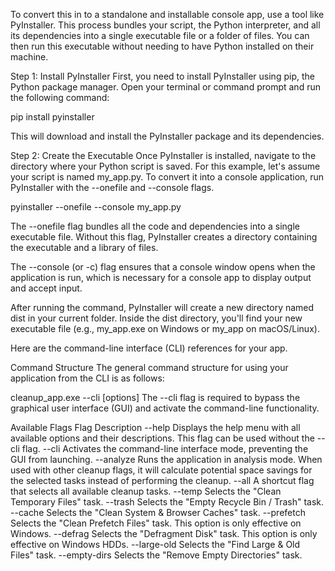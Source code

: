 To convert this in to a standalone and installable console app, use a tool like PyInstaller. This process bundles your script, the Python interpreter, and all its dependencies into a single executable file or a folder of files. You can then run this executable without needing to have Python installed on their machine.

Step 1: Install PyInstaller
First, you need to install PyInstaller using pip, the Python package manager. Open your terminal or command prompt and run the following command:

pip install pyinstaller

This will download and install the PyInstaller package and its dependencies.

Step 2: Create the Executable
Once PyInstaller is installed, navigate to the directory where your Python script is saved. For this example, let's assume your script is named my_app.py. To convert it into a console application, run PyInstaller with the --onefile and --console flags.

pyinstaller --onefile --console my_app.py

The --onefile flag bundles all the code and dependencies into a single executable file. Without this flag, PyInstaller creates a directory containing the executable and a library of files.

The --console (or -c) flag ensures that a console window opens when the application is run, which is necessary for a console app to display output and accept input.

After running the command, PyInstaller will create a new directory named dist in your current folder. Inside the dist directory, you'll find your new executable file (e.g., my_app.exe on Windows or my_app on macOS/Linux).

Here are the command-line interface (CLI) references for your app.

Command Structure
The general command structure for using your application from the CLI is as follows:

cleanup_app.exe --cli [options]
The --cli flag is required to bypass the graphical user interface (GUI) and activate the command-line functionality.

Available Flags
Flag	Description
--help	Displays the help menu with all available options and their descriptions. This flag can be used without the --cli flag.
--cli	Activates the command-line interface mode, preventing the GUI from launching.
--analyze	Runs the application in analysis mode. When used with other cleanup flags, it will calculate potential space savings for the selected tasks instead of performing the cleanup.
--all	A shortcut flag that selects all available cleanup tasks.
--temp	Selects the "Clean Temporary Files" task.
--trash	Selects the "Empty Recycle Bin / Trash" task.
--cache	Selects the "Clean System & Browser Caches" task.
--prefetch	Selects the "Clean Prefetch Files" task. This option is only effective on Windows.
--defrag	Selects the "Defragment Disk" task. This option is only effective on Windows HDDs.
--large-old	Selects the "Find Large & Old Files" task.
--empty-dirs	Selects the "Remove Empty Directories" task.
